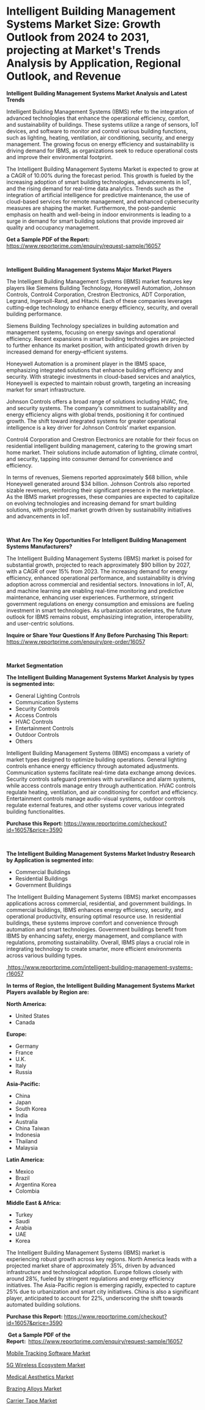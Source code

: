 <p><h1>Intelligent Building Management Systems Market Size: Growth Outlook from 2024 to 2031, projecting at Market's Trends Analysis by Application, Regional Outlook, and Revenue</h1></p><p><strong>Intelligent Building Management Systems Market Analysis and Latest Trends</strong></p>
<p><p>Intelligent Building Management Systems (IBMS) refer to the integration of advanced technologies that enhance the operational efficiency, comfort, and sustainability of buildings. These systems utilize a range of sensors, IoT devices, and software to monitor and control various building functions, such as lighting, heating, ventilation, air conditioning, security, and energy management. The growing focus on energy efficiency and sustainability is driving demand for IBMS, as organizations seek to reduce operational costs and improve their environmental footprint.</p><p>The Intelligent Building Management Systems Market is expected to grow at a CAGR of 10.00% during the forecast period. This growth is fueled by the increasing adoption of smart building technologies, advancements in IoT, and the rising demand for real-time data analytics. Trends such as the integration of artificial intelligence for predictive maintenance, the use of cloud-based services for remote management, and enhanced cybersecurity measures are shaping the market. Furthermore, the post-pandemic emphasis on health and well-being in indoor environments is leading to a surge in demand for smart building solutions that provide improved air quality and occupancy management.</p></p>
<p><strong>Get a Sample PDF of the Report:&nbsp;</strong> <a href="https://www.reportprime.com/enquiry/request-sample/16057?utm_campaign=904&utm_medium=2&utm_source=Github&utm_content=ia&utm_term=25122024&utm_id=intelligent-building-management-systems">https://www.reportprime.com/enquiry/request-sample/16057</a></p>
<p>&nbsp;</p>
<p><strong>Intelligent Building Management Systems Major Market Players</strong></p>
<p><p>The Intelligent Building Management Systems (IBMS) market features key players like Siemens Building Technology, Honeywell Automation, Johnson Controls, Control4 Corporation, Crestron Electronics, ADT Corporation, Legrand, Ingersoll-Rand, and Hitachi. Each of these companies leverages cutting-edge technology to enhance energy efficiency, security, and overall building performance.</p><p>Siemens Building Technology specializes in building automation and management systems, focusing on energy savings and operational efficiency. Recent expansions in smart building technologies are projected to further enhance its market position, with anticipated growth driven by increased demand for energy-efficient systems.</p><p>Honeywell Automation is a prominent player in the IBMS space, emphasizing integrated solutions that enhance building efficiency and security. With strategic investments in cloud-based services and analytics, Honeywell is expected to maintain robust growth, targeting an increasing market for smart infrastructure.</p><p>Johnson Controls offers a broad range of solutions including HVAC, fire, and security systems. The company's commitment to sustainability and energy efficiency aligns with global trends, positioning it for continued growth. The shift toward integrated systems for greater operational intelligence is a key driver for Johnson Controls’ market expansion.</p><p>Control4 Corporation and Crestron Electronics are notable for their focus on residential intelligent building management, catering to the growing smart home market. Their solutions include automation of lighting, climate control, and security, tapping into consumer demand for convenience and efficiency.</p><p>In terms of revenues, Siemens reported approximately $68 billion, while Honeywell generated around $34 billion. Johnson Controls also reported sizable revenues, reinforcing their significant presence in the marketplace. As the IBMS market progresses, these companies are expected to capitalize on evolving technologies and increasing demand for smart building solutions, with projected market growth driven by sustainability initiatives and advancements in IoT.</p></p>
<p>&nbsp;</p>
<p><strong>What Are The Key Opportunities For Intelligent Building Management Systems Manufacturers?</strong></p>
<p><p>The Intelligent Building Management Systems (IBMS) market is poised for substantial growth, projected to reach approximately $90 billion by 2027, with a CAGR of over 15% from 2023. The increasing demand for energy efficiency, enhanced operational performance, and sustainability is driving adoption across commercial and residential sectors. Innovations in IoT, AI, and machine learning are enabling real-time monitoring and predictive maintenance, enhancing user experiences. Furthermore, stringent government regulations on energy consumption and emissions are fueling investment in smart technologies. As urbanization accelerates, the future outlook for IBMS remains robust, emphasizing integration, interoperability, and user-centric solutions.</p></p>
<p><strong>Inquire or Share Your Questions If Any Before Purchasing This Report:</strong> <a href="https://www.reportprime.com/enquiry/pre-order/16057?utm_campaign=904&utm_medium=2&utm_source=Github&utm_content=ia&utm_term=25122024&utm_id=intelligent-building-management-systems">https://www.reportprime.com/enquiry/pre-order/16057</a></p>
<p>&nbsp;</p>
<p><strong>Market Segmentation</strong></p>
<p><strong>The Intelligent Building Management Systems Market Analysis by types is segmented into:</strong></p>
<p><ul><li>General Lighting Controls</li><li>Communication Systems</li><li>Security Controls</li><li>Access Controls</li><li>HVAC Controls</li><li>Entertainment Controls</li><li>Outdoor Controls</li><li>Others</li></ul></p>
<p><p>Intelligent Building Management Systems (IBMS) encompass a variety of market types designed to optimize building operations. General lighting controls enhance energy efficiency through automated adjustments. Communication systems facilitate real-time data exchange among devices. Security controls safeguard premises with surveillance and alarm systems, while access controls manage entry through authentication. HVAC controls regulate heating, ventilation, and air conditioning for comfort and efficiency. Entertainment controls manage audio-visual systems, outdoor controls regulate external features, and other systems cover various integrated building functionalities.</p></p>
<p><strong>Purchase this Report:&nbsp;</strong><a href="https://www.reportprime.com/checkout?id=16057&price=3590&utm_campaign=904&utm_medium=2&utm_source=Github&utm_content=ia&utm_term=25122024&utm_id=intelligent-building-management-systems">https://www.reportprime.com/checkout?id=16057&price=3590</a></p>
<p>&nbsp;</p>
<p><strong>The Intelligent Building Management Systems Market Industry Research by Application is segmented into:</strong></p>
<p><ul><li>Commercial Buildings</li><li>Residential Buildings</li><li>Government Buildings</li></ul></p>
<p><p>The Intelligent Building Management Systems (IBMS) market encompasses applications across commercial, residential, and government buildings. In commercial buildings, IBMS enhances energy efficiency, security, and operational productivity, ensuring optimal resource use. In residential buildings, these systems improve comfort and convenience through automation and smart technologies. Government buildings benefit from IBMS by enhancing safety, energy management, and compliance with regulations, promoting sustainability. Overall, IBMS plays a crucial role in integrating technology to create smarter, more efficient environments across various building types.</p></p>
<p><a href="https://www.reportprime.com/intelligent-building-management-systems-r16057?utm_campaign=904&utm_medium=2&utm_source=Github&utm_content=ia&utm_term=25122024&utm_id=intelligent-building-management-systems">&nbsp;https://www.reportprime.com/intelligent-building-management-systems-r16057</a></p>
<p><strong>In terms of Region, the Intelligent Building Management Systems Market Players available by Region are:</strong></p>
<p>
    <p> <strong> North America: </strong>
        <ul>
            <li>United States</li>
            <li>Canada</li>
        </ul>
        </p> 
    <p> <strong> Europe: </strong>
        <ul>
            <li>Germany</li>
            <li>France</li>
            <li>U.K.</li>
            <li>Italy</li>
            <li>Russia</li>
        </ul>
        </p> 
    <p> <strong> Asia-Pacific: </strong>
        <ul>
            <li>China</li>
            <li>Japan</li>
            <li>South Korea</li>
            <li>India</li>
            <li>Australia</li>
            <li>China Taiwan</li>
            <li>Indonesia</li>
            <li>Thailand</li>
            <li>Malaysia</li>
        </ul>
        </p> 
    <p> <strong> Latin America: </strong>
        <ul>
            <li>Mexico</li>
            <li>Brazil</li>
            <li>Argentina Korea</li>
            <li>Colombia</li>
        </ul>
        </p> 
    <p> <strong> Middle East & Africa: </strong>
        <ul>
            <li>Turkey</li>
            <li>Saudi</li>
            <li>Arabia</li>
            <li>UAE</li>
            <li>Korea</li>
        </ul>
    </p>
    </p>
<p><p>The Intelligent Building Management Systems (IBMS) market is experiencing robust growth across key regions. North America leads with a projected market share of approximately 35%, driven by advanced infrastructure and technological adoption. Europe follows closely with around 28%, fueled by stringent regulations and energy efficiency initiatives. The Asia-Pacific region is emerging rapidly, expected to capture 25% due to urbanization and smart city initiatives. China is also a significant player, anticipated to account for 22%, underscoring the shift towards automated building solutions.</p></p>
<p><strong>Purchase this Report: </strong><a href="https://www.reportprime.com/checkout?id=16057&price=3590&utm_campaign=904&utm_medium=2&utm_source=Github&utm_content=ia&utm_term=25122024&utm_id=intelligent-building-management-systems">https://www.reportprime.com/checkout?id=16057&price=3590</a></p>
<p>&nbsp;<strong>Get a Sample PDF of the Report:&nbsp;&nbsp;</strong><a href="https://www.reportprime.com/enquiry/request-sample/16057?utm_campaign=904&utm_medium=2&utm_source=Github&utm_content=ia&utm_term=25122024&utm_id=intelligent-building-management-systems">https://www.reportprime.com/enquiry/request-sample/16057</a></p>
<p><strong></strong></p>
<p><p><a href="https://github.com/hammelximalschid/Market-Research-Report-List-1/blob/main/mobile-tracking-software-market.md?utm_campaign=904&utm_medium=2&utm_source=Github&utm_content=ia&utm_term=25122024&utm_id=intelligent-building-management-systems">Mobile Tracking Software Market</a></p><p><a href="https://github.com/antonioc6hal/Market-Research-Report-List-1/blob/main/5g-wireless-ecosystem-market.md?utm_campaign=904&utm_medium=2&utm_source=Github&utm_content=ia&utm_term=25122024&utm_id=intelligent-building-management-systems">5G Wireless Ecosystem Market</a></p><p><a href="https://www.linkedin.com/pulse/medical-aesthetics-market-size-share-growth-analysis-type-mieie?utm_campaign=904&utm_medium=2&utm_source=Github&utm_content=ia&utm_term=25122024&utm_id=intelligent-building-management-systems">Medical Aesthetics Market</a></p><p><a href="https://www.linkedin.com/pulse/brazing-alloys-industry-forecast-future-growth-valuation-gqyof?utm_campaign=904&utm_medium=2&utm_source=Github&utm_content=ia&utm_term=25122024&utm_id=intelligent-building-management-systems">Brazing Alloys Market</a></p><p><a href="https://www.linkedin.com/pulse/carrier-tape-market-projections-insights-valuation-cagr-47-through-uilpe?utm_campaign=904&utm_medium=2&utm_source=Github&utm_content=ia&utm_term=25122024&utm_id=intelligent-building-management-systems">Carrier Tape Market</a></p></p>
